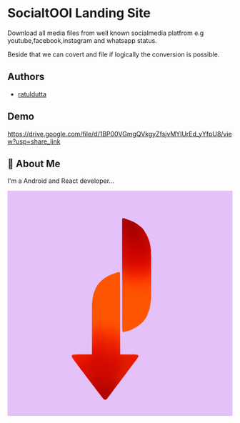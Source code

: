 # SocialtOOl Landing Site

Download all media files from well known socialmedia platfrom e.g youtube,facebook,instagram and whatsapp status.

Beside that we can covert and file if logically the conversion is possible.



## Authors

- [ratuldutta](https://www.github.com/pegasus1502)


## Demo

https://drive.google.com/file/d/1BP00VGmgQVkgyZfsjvMYlUrEd_yYfpU8/view?usp=share_link


## 🚀 About Me
I'm a Android and React developer...


![Logo](https://github.com/Pegasus1502/socialtool_landingpage.github.io/blob/e584eb24b3094ac5f68cfee6ab318ceb3139cb50/Logo%20(2).png)


